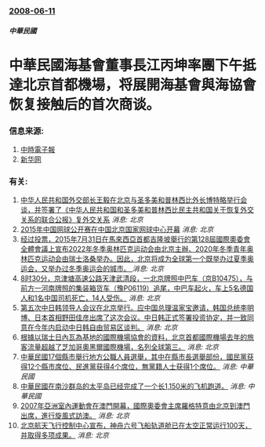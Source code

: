 ### [2008-06-11](/news/2008/06/11/index.md)

##### 中華民國
# 中華民國海基會董事長江丙坤率團下午抵達北京首都機場，将展開海基會與海協會恢复接触后的首次商谈。




### 信息来源:

1. [中時電子報](http://news.chinatimes.com/2007Cti/2007Cti-Focus/2007Cti-Focus-Content/0,4518,9706110011+97061102+0+170347+0,00.html)
2. [新华网](http://news.xinhuanet.com/newscenter/2008-06/11/content_8348427.htm)

### 有关:

1. [中华人民共和国外交部长王毅在北京与圣多美和普林西比外长博特略举行会谈，并签署了《中华人民共和国和圣多美和普林西比民主共和国关于恢复外交关系的联合公报》复外交关系](/zh/news/2016/12/26/中华人民共和国外交部长王毅在北京与圣多美和普林西比外长博特略举行会谈-并签署了-中华人民共和国和圣多美和普林西比民主共和.md) _消息: 北京_
2. [2015年中国网球公开赛在中国北京国家网球中心开幕](/zh/news/2015/10/3/2015年中国网球公开赛在中国北京国家网球中心开幕.md) _消息: 北京_
3. [经过投票，2015年7月31日在馬來西亞首都吉隆坡舉行的第128屆國際奧委會全體會議上宣布2022年冬季奥林匹克运动会由北京主辦、2020年冬季青年奥林匹克运动会由瑞士洛桑举办。因此，北京将成为全球第一个既举办过夏季奥运会，又举办过冬季奥运会的城市。 ](/zh/news/2015/07/31/经过投票-2015年7月31日在馬來西亞首都吉隆坡舉行的第128屆國際奧委會全體會議上宣布2022年冬季奥林匹克运动会由.md) _消息: 北京_
4. [8时30分，京津塘高速公路天津武清段，一北京牌照中巴车（京B10475），与前方一河南牌照的集装箱货车（豫P06119）追尾，中巴车起火，车上5名德国人和1名中国司机死亡，14人受伤。](/zh/news/2012/10/1/8时30分-京津塘高速公路天津武清段-一北京牌照中巴车-京B10475-与前方一河南牌照的集装箱货车-豫P06119.md) _消息: 北京_
5. [ 第五次中日韩领导人会议在北京举行。应中国总理温家宝邀请，韩国总统李明博、日本首相野田佳彦出席了这次会议。中日韩正式签署投资协定，并一致同意在今年内启动中日韩自由贸易区谈判。](/zh/news/2012/05/13/第五次中日韩领导人会议在北京举行-应中国总理温家宝邀请-韩国总统李明博-日本首相野田佳彦出席了这次会议-中日韩正式签署.md) _消息: 北京_
6. [ 根據以瑞士日內瓦為基地的國際機場協會的資料，北京首都國際機場去年的旅客流量超越了芝加哥奧黑爾國際機場，名列全球第三。](/zh/news/2010/03/17/根據以瑞士日內瓦為基地的國際機場協會的資料-北京首都國際機場去年的旅客流量超越了芝加哥奧黑爾國際機場-名列全球第三.md) _消息: 北京_
7. [ 中華民國17個縣市舉行地方公職人員選舉，其中在縣市長選舉部份，國民黨获得12个縣市席位、民進黨获得4个席位，無黨籍人士获得1个席位。](/zh/news/2009/12/5/中華民國17個縣市舉行地方公職人員選舉-其中在縣市長選舉部份-國民黨获得12个縣市席位-民進黨获得4个席位-無黨籍人士.md) _消息: 中華民國_
8. [中華民國在南沙群岛的太平岛已经完成了一个长1,150米的飞机跑道。](/zh/news/2008/01/28/中華民國在南沙群岛的太平岛已经完成了一个长1150米的飞机跑道.md) _消息: 中華民國_
9. [2007年亞洲室內運動會在澳門開幕，國際奧委會主席羅格特意由北京到澳門出席，進行旋風式訪澳。](/zh/news/2007/10/26/2007年亞洲室內運動會在澳門開幕-國際奧委會主席羅格特意由北京到澳門出席-進行旋風式訪澳.md) _消息: 北京_
10. [北京航天飞行控制中心宣布，神舟六号飞船轨道舱已在太空正常运行100天，并取得多项成果。](/zh/news/2006/01/25/北京航天飞行控制中心宣布-神舟六号飞船轨道舱已在太空正常运行100天-并取得多项成果.md) _消息: 北京_
